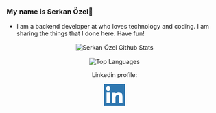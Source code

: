 ### My name is Serkan Özel👋

<!---
<p align="center">
  <img align="center"  src="https://github.com/srknzl/srknzl/raw/master/images/logo.png">
</p>
-->

* I am a backend developer at who loves technology and coding. I am sharing the things that I done here. Have fun!


<p align="center">
  <img align="center" alt="Serkan Özel Github Stats"  src="https://github-readme-stats.vercel.app/api?username=srknzl&count_private=true&show_icons=true&theme=algolia&include_all_commits=true">
</p>


<p align="center">
  <img align="center" alt="Top Languages" src="https://github-readme-stats.vercel.app/api/top-langs/?username=srknzl&theme=algolia">
</p>


<p align="center">
  Linkedin profile:
</p>

<p align="center">
  <a href="https://linkedin.com/in/srknzl" target="blank"><img align="center" width="50" height="50" alt="Linkedin Logo" src="https://raw.githubusercontent.com/srknzl/srknzl/master/images/linkedinlogo.png"></a>
</p>

